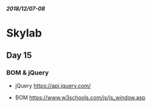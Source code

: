 ##### *2018/12/07-08*
# Skylab
## Day 15
### BOM & jQuery

* jQuery
https://api.jquery.com/

* BOM
https://www.w3schools.com/js/js_window.asp
